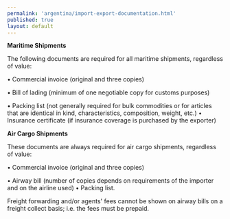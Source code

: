 ```yaml
--- 
permalink: 'argentina/import-export-documentation.html' 
published: true 
layout: default
---
```


**Maritime Shipments**

The following documents are required for all maritime shipments, regardless of value:

•	Commercial invoice (original and three copies)

•	Bill of lading (minimum of one negotiable copy for customs purposes)

•	Packing list (not generally required for bulk commodities or for articles that are identical in kind, characteristics, composition, weight, etc.)
•	Insurance certificate (if insurance coverage is purchased by the exporter)

**Air Cargo Shipments**

These documents are always required for air cargo shipments, regardless of value:

•	Commercial invoice (original and three copies)

•	Airway bill (number of copies depends on requirements of the importer and on the airline used)
•	Packing list.

Freight forwarding and/or agents' fees cannot be shown on airway bills on a freight collect basis; i.e. the fees must be prepaid.
